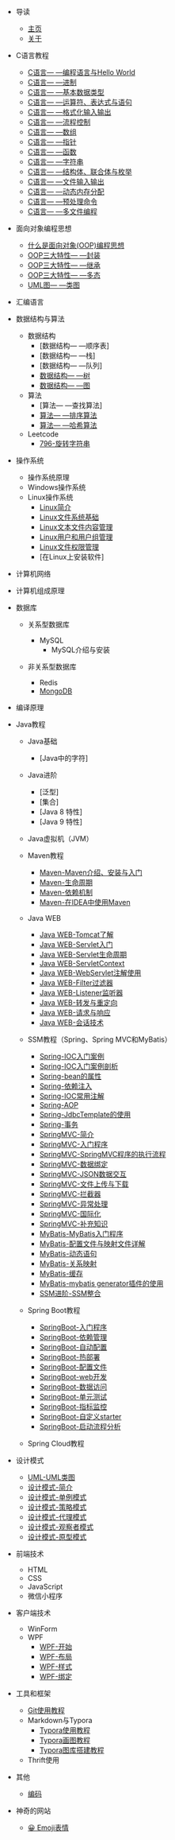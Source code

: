 * 导读
    * [主页](README.md)
    * [关于](About.md)
* C语言教程
    * [C语言— —编程语言与Hello World](docs/C/C语言-编程语言与HelloWorld.md)
    * [C语言— —进制](docs/C/C语言-进制.md)
    * [C语言— —基本数据类型](docs/C/C语言-基本数据类型.md)
    * [C语言— —运算符、表达式与语句](docs/C/C语言-运算符与表达式.md)
    * [C语言— —格式化输入输出](docs/C/C语言-格式化输入输出.md)
    * [C语言— —流程控制](docs/C/C语言-流程控制.md)
    * [C语言— —数组](docs/C/C语言-数组.md)
    * [C语言— —指针](docs/C/C语言-指针.md)
    * [C语言— —函数](docs/C/C语言-函数.md)
    * [C语言— —字符串](docs/C/C语言-字符串.md)
    * [C语言— —结构体、联合体与枚举](docs/C/C语言-结构体、联合体与枚举.md)
    * [C语言— —文件输入输出](docs/C/C语言-文件输入与输出.md)
    * [C语言— —动态内存分配](docs/C/C语言-动态内存分配.md)
    * [C语言— —预处理命令](docs/C/C语言-预处理命令.md)
    * [C语言— —多文件编程](docs/C/C语言-多文件编程.md)

* 面向对象编程思想
    * [什么是面向对象(OOP)编程思想](docs/OOP/OOP-面向对象编程思想概述.md)
    * [OOP三大特性— —封装](docs/OOP/OOP-封装.md)
    * [OOP三大特性— —继承](docs/OOP/OOP-继承.md)
    * [OOP三大特性— —多态](docs/OOP/OOP-多态.md)
    * [UML图— —类图](docs/设计模式/UML图-类图.md)

* 汇编语言

* 数据结构与算法
    * 数据结构
        * [数据结构— —顺序表]
        * [数据结构— —栈]
        * [数据结构— —队列]
        * [数据结构— —树](docs/数据结构与算法/数据结构-树.md)
        * [数据结构— —图](docs/数据结构与算法/数据结构-图.md)
    * 算法
        * [算法— —查找算法]
        * [算法— —排序算法](docs/数据结构与算法/算法-排序算法.md)
        * [算法— —哈希算法](docs/数据结构与算法/算法-哈希算法.md)
    * Leetcode
        * [796-旋转字符串](docs/Leetcode/796-旋转字符串.md)
* 操作系统
    * 操作系统原理
    * Windows操作系统
    * Linux操作系统
        * [Linux简介](docs/操作系统/Linux/Linux简介.md)
        * [Linux文件系统基础](docs/操作系统/Linux/文件系统基础.md)
        * [Linux文本文件内容管理](docs/操作系统/Linux/文本文件内容管理.md)
        * [Linux用户和用户组管理](docs/操作系统/Linux/用户和用户组管理.md)
        * [Linux文件权限管理](docs/操作系统/Linux/文件权限管理.md)
        * [在Linux上安装软件]

* 计算机网络

* 计算机组成原理

* 数据库
    * 关系型数据库
        * MySQL
            * MySQL介绍与安装

    * 非关系型数据库
        * Redis
        * [MongoDB](docs/数据库/MongoDB使用教程.md)
* 编译原理

* Java教程
    * Java基础
        * [Java中的字符]

    * Java进阶
        * [泛型]
        * [集合]
        * [Java 8 特性]
        * [Java 9 特性]
    * Java虚拟机（JVM）
    * Maven教程
        * [Maven-Maven介绍、安装与入门](docs/Java/Maven/maven-maven介绍安装与入门.md)
        * [Maven-生命周期](docs/Java/Maven/maven-生命周期.md)
        * [Maven-依赖机制](docs/Java/Maven/maven-依赖机制.md)
        * [Maven-在IDEA中使用Maven](docs/Java/Maven/maven-在IDEA中使用maven.md)
    * Java WEB
        * [Java WEB-Tomcat了解](docs/Java/JavaWEB/JavaWEB-Tomcat了解.md)
        * [Java WEB-Servlet入门](docs/Java/JavaWEB/JavaWEB-Servlet入门.md)
        * [Java WEB-Servlet生命周期](docs/Java/JavaWEB/JavaWEB-Servlet生命周期.md)
        * [Java WEB-ServletContext](docs/Java/JavaWEB/JavaWEB-ServletContext.md)
        * [Java WEB-WebServlet注解使用](docs/Java/JavaWEB/JavaWEB-WebServlet注解使用.md)
        * [Java WEB-Filter过滤器](docs/Java/JavaWEB/JavaWEB-Filter过滤器.md)
        * [Java WEB-Listener监听器](docs/Java/JavaWEB/JavaWEB-Listener监听器.md)
        * [Java WEB-转发与重定向](docs/Java/JavaWEB/JavaWEB-转发与重定向.md)
        * [Java WEB-请求与响应](docs/Java/JavaWEB/JavaWEB-请求与响应.md)
        * [Java WEB-会话技术](docs/Java/JavaWEB/JavaWEB-会话技术.md)
    * SSM教程（Spring、Spring MVC和MyBatis）
        * [Spring-IOC入门案例](docs/Java/SSM/01.Spring-IOC入门案例.md)
        * [Spring-IOC入门案例剖析](docs/Java/SSM/02.Spring-IOC入门案例剖析.md)
        * [Spring-bean的属性](docs/Java/SSM/03.Spring-bean的属性.md)
        * [Spring-依赖注入](docs/Java/SSM/04.Spring-依赖注入.md)
        * [Spring-IOC常用注解](docs/Java/SSM/05.Spring-IOC常用注解.md)
        * [Spring-AOP](docs/Java/SSM/06.Spring-AOP.md)
        * [Spring-JdbcTemplate的使用](docs/Java/SSM/07.Spring-JdbcTemplate的使用.md)
        * [Spring-事务](docs/Java/SSM/08.Spring-事务.md)
        * [SpringMVC-简介](docs/Java/SSM/09.SpringMVC-简介.md)
        * [SpringMVC-入门程序](docs/Java/SSM/10.SpringMVC-入门程序.md)
        * [SpringMVC-SpringMVC程序的执行流程](docs/Java/SSM/11.SpringMVC-SpringMVC程序的执行流程.md)
        * [SpringMVC-数据绑定](docs/Java/SSM/12.SpringMVC-数据绑定.md)
        * [SpringMVC-JSON数据交互](docs/Java/SSM/13.SpringMVC-JSON数据交互.md)
        * [SpringMVC-文件上传与下载](docs/Java/SSM/14.SpringMVC-文件上传与下载.md)
        * [SpringMVC-拦截器](docs/Java/SSM/15.SpringMVC-拦截器.md)
        * [SpringMVC-异常处理](docs/Java/SSM/16.SpringMVC-异常处理.md)
        * [SpringMVC-国际化](docs/Java/SSM/17.SpringMVC-国际化.md)
        * [SpringMVC-补充知识](docs/Java/SSM/18.SpringMVC-补充知识.md)
        * [MyBatis-MyBatis入门程序](docs/Java/SSM/19.MyBatis-MyBatis入门程序.md)
        * [MyBatis-配置文件与映射文件详解](docs/Java/SSM/20.MyBatis-配置文件与映射文件详解.md)
        * [MyBatis-动态语句](docs/Java/SSM/21.MyBatis-动态语句.md)
        * [MyBatis-关系映射](docs/Java/SSM/22.MyBatis-关系映射.md)
        * [MyBatis-缓存](docs/Java/SSM/23.MyBatis-缓存.md)
        * [MyBatis-mybatis generator插件的使用](docs/Java/SSM/24.MyBatis-mybatis-generator插件的使用.md)
        * [SSM进阶-SSM整合](docs/Java/SSM/SSM进阶-SSM整合.md)
    * Spring Boot教程
        * [SpringBoot-入门程序](docs/Java/SpringBoot/01.SpringBoot-入门程序.md)
        * [SpringBoot-依赖管理](docs/Java/SpringBoot/02.SpringBoot-依赖管理.md)
        * [SpringBoot-自动配置](docs/Java/SpringBoot/03.SpringBoot-自动配置.md)
        * [SpringBoot-热部署](docs/Java/SpringBoot/04.SpringBoot-热部署.md)
        * [SpringBoot-配置文件](docs/Java/SpringBoot/05.SpringBoot-配置文件.md)
        * [SpringBoot-web开发](docs/Java/SpringBoot/06.SpringBoot-web开发.md)
        * [SpringBoot-数据访问](docs/Java/SpringBoot/07.SpringBoot-数据访问.md)
        * [SpringBoot-单元测试](docs/Java/SpringBoot/08.SpringBoot-单元测试.md)
        * [SpringBoot-指标监控](docs/Java/SpringBoot/09.SpringBoot-指标监控.md)
        * [SpringBoot-自定义starter](docs/Java/SpringBoot/10.SpringBoot-自定义starter.md)
        * [SpringBoot-启动流程分析](docs/Java/SpringBoot/11.SpringBoot-启动流程分析.md)
    * Spring Cloud教程
* 设计模式
    * [UML-UML类图](docs/设计模式/UML-UML类图.md)
    * [设计模式-简介](docs/设计模式/设计模式-简介.md)
    * [设计模式-单例模式](docs/设计模式/设计模式-单例模式.md)
    * [设计模式-策略模式](docs/设计模式/设计模式-策略模式.md)
    * [设计模式-代理模式](docs/设计模式/设计模式-代理模式.md)
    * [设计模式-观察者模式](docs/设计模式/设计模式-观察者模式.md)
    * [设计模式-原型模式](docs/设计模式/设计模式-原型模式.md)
* 前端技术
    * HTML
    * CSS
    * JavaScript
    * 微信小程序
* 客户端技术
    * WinForm
    * WPF
        * [WPF-开始](docs/客户端技术/WPF/WPF-开始.md)
        * [WPF-布局](docs/客户端技术/WPF/WPF-布局.md)
        * [WPF-样式](docs/客户端技术/WPF/WPF-样式.md)
        * [WPF-绑定](docs/客户端技术/WPF/WPF-绑定.md)
* 工具和框架
    * [Git使用教程](docs/工具/Git使用教程.md)
    * Markdown与Typora
        * [Typora使用教程](docs/工具/Typora使用教程.md)
        * [Typora画图教程](docs/工具/Typora画图教程.md)
        * [Typora图库搭建教程](docs/工具/Typora图床搭建教程.md)
    * Thrift使用
* 其他
    * [编码](docs/其他/编码.md)
* 神奇的网站
    * [😀 Emoji表情](https://emojipedia.org/)